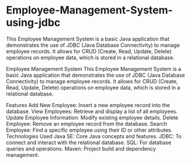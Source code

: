 # Employee-Management-System-using-jdbc
This Employee Management System is a basic Java application that demonstrates the use of JDBC (Java Database Connectivity) to manage employee records. It allows for CRUD (Create, Read, Update, Delete) operations on employee data, which is stored in a relational database.

Employee Management System
This Employee Management System is a basic Java application that demonstrates the use of JDBC (Java Database Connectivity) to manage employee records. It allows for CRUD (Create, Read, Update, Delete) operations on employee data, which is stored in a relational database.

Features
Add New Employee: Insert a new employee record into the database.
View Employees: Retrieve and display a list of all employees.
Update Employee Information: Modify existing employee details.
Delete Employee: Remove an employee record from the database.
Search Employee: Find a specific employee using their ID or other attributes.
Technologies Used
Java SE: Core Java concepts and features.
JDBC: To connect and interact with the relational database.
SQL: For database queries and operations.
Maven: Project build and dependency management.
